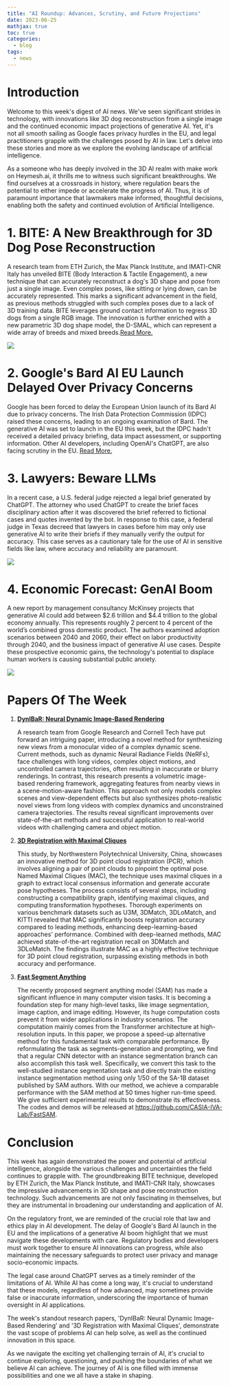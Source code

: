 ```yaml
---
title: "AI Roundup: Advances, Scrutiny, and Future Projections"
date: 2023-06-25
mathjax: true
toc: true
categories:
  - blog
tags:
  - news
---
```


# Introduction
Welcome to this week's digest of AI news. We've seen significant strides in technology, with innovations like 3D dog reconstruction from a single image and the continued economic impact projections of generative AI. Yet, it's not all smooth sailing as Google faces privacy hurdles in the EU, and legal practitioners grapple with the challenges posed by AI in law. Let's delve into these stories and more as we explore the evolving landscape of artificial intelligence.

As a someone who has deeply involved in the 3D AI realm with make work on Heymesh.ai, it thrills me to witness such significant breakthroughs. We find ourselves at a crossroads in history, where regulation bears the potential to either impede or accelerate the progress of AI. Thus, it is of paramount importance that lawmakers make informed, thoughtful decisions, enabling both the safety and continued evolution of Artificial Intelligence.

# 1. BITE: A New Breakthrough for 3D Dog Pose Reconstruction

A research team from ETH Zurich, the Max Planck Institute, and IMATI-CNR Italy has unveiled BITE (Body Interaction & Tactile Engagement), a new technique that can accurately reconstruct a dog's 3D shape and pose from just a single image. Even complex poses, like sitting or lying down, can be accurately represented. This marks a significant advancement in the field, as previous methods struggled with such complex poses due to a lack of 3D training data. BITE leverages ground contact information to regress 3D dogs from a single RGB image. The innovation is further enriched with a new parametric 3D dog shape model, the D-SMAL, which can represent a wide array of breeds and mixed breeds.[Read More.](https://bite.is.tue.mpg.de/?utm_source=marktechpost-newsletter.beehiiv.com&utm_medium=newsletter&utm_campaign=ai-news-discover-openllama-13b-tapir-mime-infinigen-seal-bite-and-webglm-the-groundbreaking-models-revolutionizing-computer-vision-and-ai-learning-from-top-global-researchers)

<img src="https://bite.is.tue.mpg.de/media/upload/bite_huggingface_tweet_with_text_v3.gif" >


# 2. Google's Bard AI EU Launch Delayed Over Privacy Concerns

Google has been forced to delay the European Union launch of its Bard AI due to privacy concerns. The Irish Data Protection Commission (IDPC) raised these concerns, leading to an ongoing examination of Bard. The generative AI was set to launch in the EU this week, but the IDPC hadn't received a detailed privacy briefing, data impact assessment, or supporting information. Other AI developers, including OpenAI's ChatGPT, are also facing scrutiny in the EU. [Read More.](https://www.engadget.com/google-forced-to-delay-bard-ais-eu-launch-over-privacy-concerns-134124905.html?utm_source=tldrai)

# 3. Lawyers: Beware LLMs

In a recent case, a U.S. federal judge rejected a legal brief generated by ChatGPT. The attorney who used ChatGPT to create the brief faces disciplinary action after it was discovered the brief referred to fictional cases and quotes invented by the bot. In response to this case, a federal judge in Texas decreed that lawyers in cases before him may only use generative AI to write their briefs if they manually verify the output for accuracy. This case serves as a cautionary tale for the use of AI in sensitive fields like law, where accuracy and reliability are paramount.

<img src="https://info.deeplearning.ai/hs-fs/hubfs/GPTLAW_Scroll_600px.gif?upscale=true&width=1200&upscale=true&name=GPTLAW_Scroll_600px.gif" >

# 4. Economic Forecast: GenAI Boom

A new report by management consultancy McKinsey projects that generative AI could add between $2.6 trillion and $4.4 trillion to the global economy annually. This represents roughly 2 percent to 4 percent of the world’s combined gross domestic product. The authors examined adoption scenarios between 2040 and 2060, their effect on labor productivity through 2040, and the business impact of generative AI use cases. Despite these prospective economic gains, the technology's potential to displace human workers is causing substantial public anxiety.

<img src="https://info.deeplearning.ai/hs-fs/hubfs/MCKINSEY.png?upscale=true&width=1200&upscale=true&name=MCKINSEY.png" >

# Papers Of The Week

1. **[DynIBaR: Neural Dynamic Image-Based Rendering](https://arxiv.org/abs/2211.11082?utm_source=marktechpost-newsletter.beehiiv.com&utm_medium=referral&utm_campaign=ai-news-best-ai-papers-from-cvpr-2023)**

    A research team from Google Research and Cornell Tech have put forward an intriguing paper, introducing a novel method for synthesizing new views from a monocular video of a complex dynamic scene. Current methods, such as dynamic Neural Radiance Fields (NeRFs), face challenges with long videos, complex object motions, and uncontrolled camera trajectories, often resulting in inaccurate or blurry renderings. In contrast, this research presents a volumetric image-based rendering framework, aggregating features from nearby views in a scene-motion-aware fashion. This approach not only models complex scenes and view-dependent effects but also synthesizes photo-realistic novel views from long videos with complex dynamics and unconstrained camera trajectories. The results reveal significant improvements over state-of-the-art methods and successful application to real-world videos with challenging camera and object motion. 

2. **[3D Registration with Maximal Cliques](https://arxiv.org/abs/2305.10854?utm_source=marktechpost-newsletter.beehiiv.com&utm_medium=referral&utm_campaign=ai-news-best-ai-papers-from-cvpr-2023)**

   This study, by Northwestern Polytechnical University, China, showcases an innovative method for 3D point cloud registration (PCR), which involves aligning a pair of point clouds to pinpoint the optimal pose. Named Maximal Cliques (MAC), the technique uses maximal cliques in a graph to extract local consensus information and generate accurate pose hypotheses. The process consists of several steps, including constructing a compatibility graph, identifying maximal cliques, and computing transformation hypotheses. Thorough experiments on various benchmark datasets such as U3M, 3DMatch, 3DLoMatch, and KITTI revealed that MAC significantly boosts registration accuracy compared to leading methods, enhancing deep-learning-based approaches' performance. Combined with deep-learned methods, MAC achieved state-of-the-art registration recall on 3DMatch and 3DLoMatch. The findings illustrate MAC as a highly effective technique for 3D point cloud registration, surpassing existing methods in both accuracy and performance.

3. **[Fast Segment Anything](https://arxiv.org/pdf/2306.12156v1.pdf)**

   The recently proposed segment anything model (SAM) has made a significant influence in many computer vision tasks. It is becoming a foundation step for many high-level tasks, like image segmentation, image caption, and image editing. However, its huge computation costs prevent it from wider applications in industry scenarios. The computation mainly comes from the Transformer architecture at high-resolution inputs. In this paper, we propose a speed-up alternative method for this fundamental task with comparable performance. By reformulating the task as segments-generation and prompting, we find that a regular CNN detector with an instance segmentation branch can also accomplish this task well. Specifically, we convert this task to the well-studied instance segmentation task and directly train the existing instance segmentation method using only 1/50 of the SA-1B dataset published by SAM authors. With our method, we achieve a comparable performance with the SAM method at 50 times higher run-time speed. We give sufficient experimental results to demonstrate its effectiveness. The codes and demos will be released at https://github.com/CASIA-IVA-Lab/FastSAM.


# Conclusion

This week has again demonstrated the power and potential of artificial intelligence, alongside the various challenges and uncertainties the field continues to grapple with. The groundbreaking BITE technique, developed by ETH Zurich, the Max Planck Institute, and IMATI-CNR Italy, showcases the impressive advancements in 3D shape and pose reconstruction technology. Such advancements are not only fascinating in themselves, but they are instrumental in broadening our understanding and application of AI.

On the regulatory front, we are reminded of the crucial role that law and ethics play in AI development. The delay of Google's Bard AI launch in the EU and the implications of a generative AI boom highlight that we must navigate these developments with care. Regulatory bodies and developers must work together to ensure AI innovations can progress, while also maintaining the necessary safeguards to protect user privacy and manage socio-economic impacts.

The legal case around ChatGPT serves as a timely reminder of the limitations of AI. While AI has come a long way, it's crucial to understand that these models, regardless of how advanced, may sometimes provide false or inaccurate information, underscoring the importance of human oversight in AI applications.

The week's standout research papers, 'DynIBaR: Neural Dynamic Image-Based Rendering' and '3D Registration with Maximal Cliques', demonstrate the vast scope of problems AI can help solve, as well as the continued innovation in this space.

As we navigate the exciting yet challenging terrain of AI, it's crucial to continue exploring, questioning, and pushing the boundaries of what we believe AI can achieve. The journey of AI is one filled with immense possibilities and one we all have a stake in shaping.

